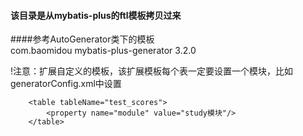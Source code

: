 #### 该目录是从mybatis-plus的ftl模板拷贝过来<br/>
####参考AutoGenerator类下的模板<br/>
        <dependency>
            <groupId>com.baomidou</groupId>
            <artifactId>mybatis-plus-generator</artifactId>
            <version>3.2.0</version>
        </dependency>

!注意：扩展自定义的模板，该扩展模板每个表一定要设置一个模块，比如generatorConfig.xml中设置<br/>

        <table tableName="test_scores">
            <property name="module" value="study模块"/>
        </table>